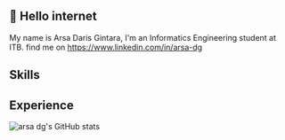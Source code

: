 ## 👋 Hello internet

My name is Arsa Daris Gintara, I'm an Informatics Engineering student at ITB. 
find me on https://www.linkedin.com/in/arsa-dg

## Skills

## Experience

![arsa dg's GitHub stats](https://github-readme-stats.vercel.app/api?username=arsa-dg&show_icons=true&theme=radical)

<!--
**arsa-dg/arsa-dg** is a ✨ _special_ ✨ repository because its `README.md` (this file) appears on your GitHub profile.

Here are some ideas to get you started:

- 🔭 I’m currently working on ...
- 🌱 I’m currently learning ...
- 👯 I’m looking to collaborate on ...
- 🤔 I’m looking for help with ...
- 💬 Ask me about ...
- 📫 How to reach me: ...
- 😄 Pronouns: ...
- ⚡ Fun fact: ...
-->
